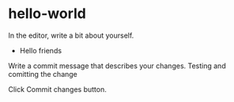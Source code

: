 # hello-world
In the editor, write a bit about yourself.
- Hello friends

Write a commit message that describes your changes.
Testing and comitting the change

Click Commit changes button.
